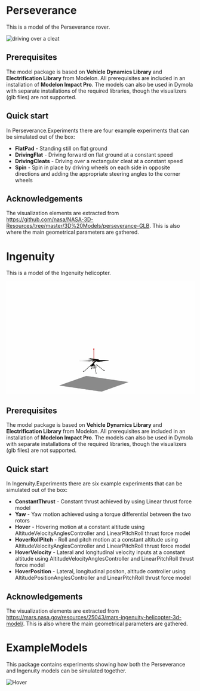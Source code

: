 Perseverance
=====

This is a model of the Perseverance rover.

![driving over a cleat](Perseverance/Resources/images/cleat.gif)

Prerequisites
-------
The model package is based on **Vehicle Dynamics Library** and **Electrification Library** from Modelon. All prerequisites are included in an installation of **Modelon Impact Pro**. The models can also be used in Dymola with separate installations of the required libraries, though the visualizers (glb files) are not supported.

Quick start
--------

In Perseverance.Experiments there are four example experiments that can be simulated out of the box:
 - **FlatPad** - Standing still on flat ground
 - **DrivingFlat** - Driving forward on flat ground at a constant speed
 - **DrivingCleats** - Driving over a rectangular cleat at a constant speed
 - **Spin** - Spin in place by driving wheels on each side in opposite directions and adding the appropriate steering angles to the corner wheels

Acknowledgements
-----------
The visualization elements are extracted from https://github.com/nasa/NASA-3D-Resources/tree/master/3D%20Models/perseverance-GLB. This is also where the main geometrical parameters are gathered.

Ingenuity
=====

This is a model of the Ingenuity helicopter.

![Hover](Ingenuity/Resources/images/hover.gif)

Prerequisites
-------
The model package is based on **Vehicle Dynamics Library** and **Electrification Library** from Modelon. All prerequisites are included in an installation of **Modelon Impact Pro**. The models can also be used in Dymola with separate installations of the required libraries, though the visualizers (glb files) are not supported.

Quick start
--------

In Ingenuity.Experiments there are six example experiments that can be simulated out of the box:
 - **ConstantThrust** - Constant thrust achieved by using Linear thrust force model
 - **Yaw** - Yaw motion achieved using a torque differential between the two rotors
 - **Hover** - Hovering motion at a constant altitude using AltitudeVelocityAnglesController and LinearPitchRoll thrust force model
 - **HoverRollPitch** - Roll and pitch motion at a constant altitude using AltitudeVelocityAnglesController and LinearPitchRoll thrust force model
 - **HoverVelocity** - Lateral and longitudinal velocity inputs at a constant altitude using AltitudeVelocityAnglesController and LinearPitchRoll thrust force model
 - **HoverPosition** - Lateral, longitudinal positon, altitude controller using AltitudePositionAnglesController and LinearPitchRoll thrust force model

Acknowledgements
-----------
The visualization elements are extracted from https://mars.nasa.gov/resources/25043/mars-ingenuity-helicopter-3d-model/. This is also where the main geometrical parameters are gathered.

ExampleModels
=====

This package contains experiments showing how both the Perseverance and Ingenuity models can be simulated together.

![Hover](ExampleModels/Resources/images/roverAndHelicopter.gif)